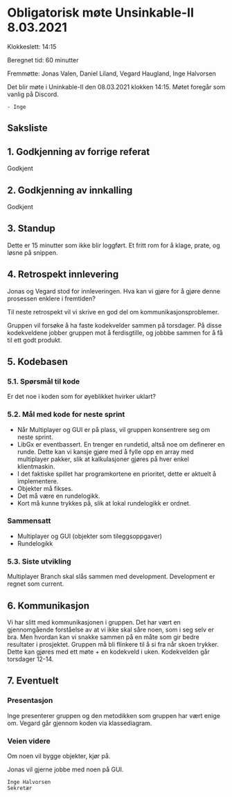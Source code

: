# Obligatorisk møte Unsinkable-II 8.03.2021

Klokkeslett: 14:15

Beregnet tid: 60 minutter

Fremmøtte: Jonas Valen, Daniel Liland, Vegard Haugland, Inge Halvorsen

Det blir møte i Uninkable-II den 08.03.2021 klokken 14:15. Møtet foregår som vanlig på Discord.

    - Inge

## Saksliste

## 1. Godkjenning av forrige referat
Godkjent

## 2. Godkjenning av innkalling
Godkjent

## 3. Standup
Dette er 15 minutter som ikke blir loggført. Et fritt rom for å klage, prate, og løsne på snippen.

## 4. Retrospekt innlevering
Jonas og Vegard stod for innleveringen. Hva kan vi gjøre for å gjøre denne prosessen enklere i fremtiden?

Til neste retrospekt vil vi skrive en god del om kommunikasjonsproblemer.

Gruppen vil forsøke å ha faste kodekvelder sammen på torsdager. På disse kodekveldene jobber gruppen mot å ferdisgtille, og jobbbe sammen for å få til ett godt produkt.

## 5. Kodebasen

### 5.1. Spørsmål til kode
Er det noe i koden som for øyeblikket hvirker uklart?

### 5.2. Mål med kode for neste sprint
-   Når Multiplayer og GUI er på plass, vil gruppen konsentrere seg om neste sprint.
-   LibGx er eventbassert. En trenger en rundetid, altså noe om definerer en runde. Dette kan vi kansje gjøre med å fylle opp en array med multiplayer pakker, slik at kalkulasjoner gjøres på hver enkel klientmaskin.
-   I det faktiske spillet har programkortene en prioritet, dette er aktuelt å implementere.
-   Objekter må fikses.
-   Det må være en rundelogikk.
-   Kort må kunne trykkes på, slik at lokal rundelogikk er ordnet.

### Sammensatt
-   Multiplayer og GUI (objekter som tileggsoppgaver)
-   Rundelogikk

### 5.3. Siste utvikling
Multiplayer Branch skal slås sammen med development. Development er regnet som current.

## 6. Kommunikasjon
Vi har slitt med kommunikasjonen i gruppen. Det har vært en gjennomgående forståelse av at vi ikke skal såre noen, som i seg selv er bra. Men hvordan kan vi snakke sammen på en måte som gir bedre resultater i prosjektet.
Gruppen må bli flinkere til å si fra når skoen trykker. Dette kan gjøres med ett møte + en kodekveld i uken. Kodekvelden går torsdager 12-14.

## 7. Eventuelt

### Presentasjon
Inge presenterer gruppen og den metodikken som gruppen har vært enige om. Vegard går gjennom koden via klassediagram.

### Veien videre
Om noen vil bygge objekter, kjør på.

Jonas vil gjerne jobbe med noen på GUI.

    Inge Halvorsen
    Sekretær